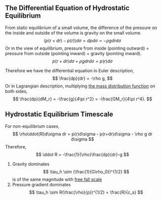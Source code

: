 ## The Differential Equation of Hydrostatic Equilibrium
From static equilibrium of a small volume, the difference of the pressure on the inside and outside of the volume is gravity on the small volume.
$$
(p(r+dr)-p(r))d\sigma = dpd\sigma = -\rho gdrd\sigma
$$
Or in the view of equilibrium, pressure from inside (pointing outward) = pressure from outside (pointing inward) + gravity (pointing inward). 
$$
p(r+dr)d\sigma + \rho g dr d\sigma = p(r)d\sigma
$$

Therefore we have the differential equation in Euler description,
$$
\frac{dp}{dr} = -\rho g,
$$
Or in Lagrangian description, multiplying [the mass distribution function](<Stellar Model>) on both sides, 
$$
\frac{dp}{dM_r} = -\frac{g}{4\pi r^2} = -\frac{GM_r}{4\pi r^4}.
$$
## Hydrostatic Equilibrium Timescale
For non-equilibrium cases,
$$
\rho\ddot{R}d\sigma dr = p(r)d\sigma - p(r+dr)d\sigma - \rho g dr d\sigma
$$
Therefore,
$$
\ddot R = -\frac{1}{\rho}\frac{dp}{dr}-g
$$
1. Gravity dominates
	$$
	\tau_h \sim (\frac{1}{G\rho_0})^{1/2}
	$$
	is of the same magnitude with [free fall scale](<Star Formation>)
2. Pressure gradient dominates
	$$
	\tau_h \sim R(\frac{\rho}{p})^{1/2} = \frac{R}{c_s}
	$$